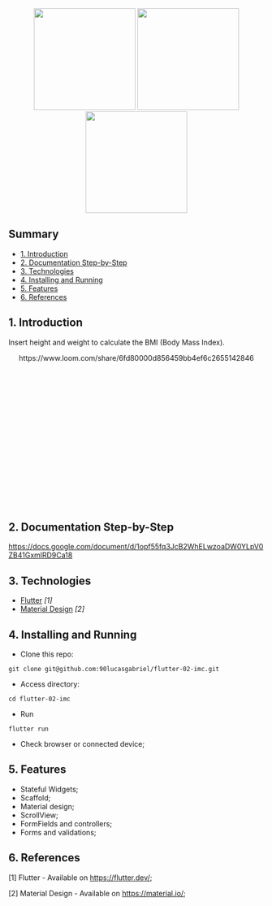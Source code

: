 
<div align="center">
<img src="https://user-images.githubusercontent.com/9625765/114246459-08039380-9969-11eb-9eac-6c2a89f43386.png" width="200px" /> <img src="https://user-images.githubusercontent.com/9625765/114246500-26698f00-9969-11eb-90ef-a96c0ed1b843.png" width="200px" /> <img src="https://user-images.githubusercontent.com/9625765/114246483-16ea4600-9969-11eb-919c-dd0ebf1ca25b.png" width="200px" />
    
</div>

## Summary
  - [1. Introduction](#1-introduction)
  - [2. Documentation Step-by-Step](#2-documentation-step-by-step)
  - [3. Technologies](#3-technologies)
  - [4. Installing and Running](#4-installing-and-running)
  - [5. Features](#5-features)
  - [6. References](#6-references)

## 1. Introduction
Insert height and weight to calculate the BMI (Body Mass Index).

<div align="center" style="height: 300px; overflow: hidden">
  https://www.loom.com/share/6fd80000d856459bb4ef6c2655142846
  
</div>

## 2. Documentation Step-by-Step
https://docs.google.com/document/d/1opf55fq3JcB2WhELwzoaDW0YLpV0ZB41GxmlRD9Ca18

## 3. Technologies
- [Flutter](https://flutter.dev/) _[1]_
- [Material Design](https://material.io/) _[2]_

## 4. Installing and Running
- Clone this repo:
```
git clone git@github.com:90lucasgabriel/flutter-02-imc.git
```

- Access directory:
```
cd flutter-02-imc
```

- Run
```
flutter run
```

- Check browser or connected device;


## 5. Features
- Stateful Widgets;
- Scaffold;
- Material design;
- ScrollView;
- FormFields and controllers;
- Forms and validations;

## 6. References
[1] Flutter - Available on https://flutter.dev/;

[2] Material Design - Available on https://material.io/;
